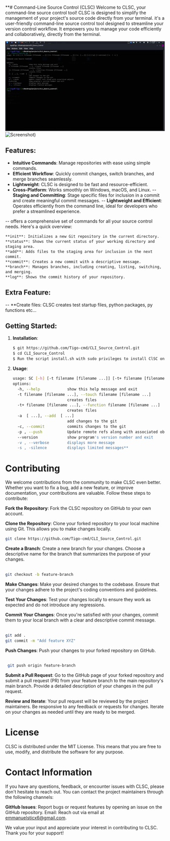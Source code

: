 **# Command-Line Source Control (CLSC)
Welcome to CLSC, your command-line source control tool! CLSC is designed to simplify the management of your project's source code directly from your terminal. it's a user-friendly command-line source control tool designed to streamline your version control workflow. It empowers you to manage your code efficiently and collaboratively, directly from the terminal.

![Demo](Screenshot_2024-04-29_21_58_44.png)![Screenshot](..%2F..%2F..%2FPictures%2FScreenshot_2024-04-29_21![Screenshot_2024-04-29_21_58_44.png](Screenshot_2024-04-29_21_58_44.png)_58_44.png))
## Features:

- **Intuitive Commands**: Manage repositories with ease using simple commands.
- **Efficient Workflow**: Quickly commit changes, switch branches, and merge branches seamlessly.
- **Lightweight**: CLSC is designed to be fast and resource-efficient.
- **Cross-Platform**: Works smoothly on Windows, macOS, and Linux.
-- **Staging and Committing**: Stage specific files for inclusion in a commit and create meaningful commit messages.
-- **Lightweight and Efficient**: Operates efficiently from the command line, ideal for developers who prefer a streamlined experience.

-- offers a comprehensive set of commands for all your source control needs. Here's a quick overview:

    **init**: Initializes a new Git repository in the current directory.
    **status**: Shows the current status of your working directory and staging area.
    **add**: Adds files to the staging area for inclusion in the next commit.
    **commit**: Creates a new commit with a descriptive message.
    **branch**: Manages branches, including creating, listing, switching, and merging.
    **log**: Shows the commit history of your repository.
## Extra Feature:
-- **Create files: CLSC creates test startup files, python packages, py functions etc...


## Getting Started:

1. **Installation**:

   ```bash
   $ git https://github.com/Tigo-cmd/CLI_Source_Control.git
   $ cd CLI_Source_Control
   $ Run the script install.sh with sudo privileges to install ClSC on your computer
2. **Usage**:
   ```bash
   usage: SC [-h] [-t filename [filename ...]] [-t+ filename [filename ...]] [-a  [...]] [-c] [-p] [--version] [-v  | -s ]
   options:
     -h, --help            show this help message and exit
     -t filename [filename ...], --touch filename [filename ...]
                           creates files
     -t+ filename [filename ...], --function filename [filename ...]
                           creates files
     -a  [ ...], --add  [ ...]
                           add changes to the git
     -c, --commit          commits changes to the git
     -p , --push           Update remote refs along with associated objects
     --version             show program's version number and exit
     -v , --verbose        displays more message
     -s , -silence         displays limited messages**

# Contributing

We welcome contributions from the community to make CLSC even better. Whether you want to fix a bug, add a new feature, or improve documentation, your contributions are valuable. Follow these steps to contribute:

**Fork the Repository**: Fork the CLSC repository on GitHub to your own account.

**Clone the Repository**: Clone your forked repository to your local machine using Git. This allows you to make changes locally.
   ```bash
   git clone https://github.com/Tigo-cmd/CLI_Source_Control.git
 ```
**Create a Branch**: Create a new branch for your changes. Choose a descriptive name for the branch that summarizes the purpose of your changes.

   ```bash

   git checkout -b feature-branch
   ```

**Make Changes**: Make your desired changes to the codebase. Ensure that your changes adhere to the project's coding conventions and guidelines.

**Test Your Changes**: Test your changes locally to ensure they work as expected and do not introduce any regressions.

**Commit Your Changes**: Once you're satisfied with your changes, commit them to your local branch with a clear and descriptive commit message.

   ```bash

git add .
git commit -m "Add feature XYZ"
```

**Push Changes**: Push your changes to your forked repository on GitHub.

   ```bash

    git push origin feature-branch
   ```
**Submit a Pull Request**: Go to the GitHub page of your forked repository and submit a pull request (PR) from your feature branch to the main repository's main branch. Provide a detailed description of your changes in the pull request.

**Review and Iterate**: Your pull request will be reviewed by the project maintainers. Be responsive to any feedback or requests for changes. Iterate on your changes as needed until they are ready to be merged.

# License

CLSC is distributed under the MIT License. This means that you are free to use, modify, and distribute the software for any purpose.

# Contact Information

If you have any questions, feedback, or encounter issues with CLSC, please don't hesitate to reach out. You can contact the project maintainers through the following channels:

**GitHub Issues**: Report bugs or request features by opening an issue on the GitHub repository.
Email: Reach out via email at emmanuelsticx6@gmail.com.

We value your input and appreciate your interest in contributing to CLSC. Thank you for your support!
